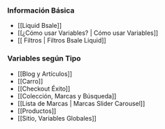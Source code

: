 ### Información Básica 

* [[Liquid Bsale]]
* [[¿Cómo usar Variables? | Cómo usar Variables]]
* [[ Filtros | Filtros Bsale Liquid]]

### Variables según Tipo




* [[Blog y Artículos]]
* [[Carro]]
* [[Checkout Éxito]]
* [[Colección, Marcas y Búsqueda]]
* [[Lista de Marcas | Marcas Slider Carousel]]
* [[Productos]]
* [[Sitio, Variables Globales]]

